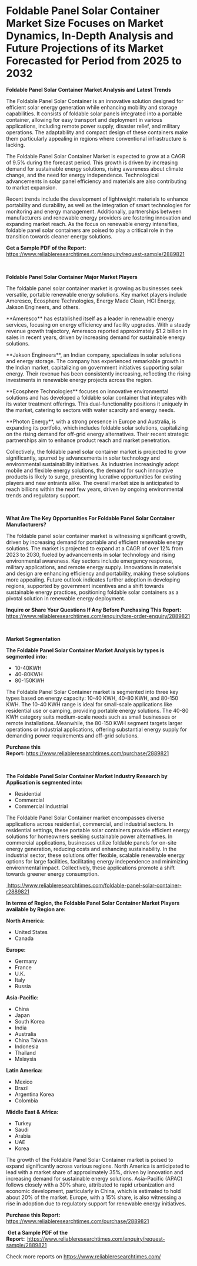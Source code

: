 <p><h1>Foldable Panel Solar Container Market Size Focuses on Market Dynamics, In-Depth Analysis and Future Projections of its Market Forecasted for Period from 2025 to 2032</h1></p><p><strong>Foldable Panel Solar Container Market Analysis and Latest Trends</strong></p>
<p><p>The Foldable Panel Solar Container is an innovative solution designed for efficient solar energy generation while enhancing mobility and storage capabilities. It consists of foldable solar panels integrated into a portable container, allowing for easy transport and deployment in various applications, including remote power supply, disaster relief, and military operations. The adaptability and compact design of these containers make them particularly appealing in regions where conventional infrastructure is lacking.</p><p>The Foldable Panel Solar Container Market is expected to grow at a CAGR of 9.5% during the forecast period. This growth is driven by increasing demand for sustainable energy solutions, rising awareness about climate change, and the need for energy independence. Technological advancements in solar panel efficiency and materials are also contributing to market expansion. </p><p>Recent trends include the development of lightweight materials to enhance portability and durability, as well as the integration of smart technologies for monitoring and energy management. Additionally, partnerships between manufacturers and renewable energy providers are fostering innovation and expanding market reach. As the focus on renewable energy intensifies, foldable panel solar containers are poised to play a critical role in the transition towards cleaner energy solutions.</p></p>
<p><strong>Get a Sample PDF of the Report:&nbsp;</strong> <a href="https://www.reliableresearchtimes.com/enquiry/request-sample/2889821?utm_campaign=2958&utm_medium=2&utm_source=Github&utm_content=ia&utm_term=14032025&utm_id=foldable-panel-solar-container">https://www.reliableresearchtimes.com/enquiry/request-sample/2889821</a></p>
<p>&nbsp;</p>
<p><strong>Foldable Panel Solar Container Major Market Players</strong></p>
<p><p>The foldable panel solar container market is growing as businesses seek versatile, portable renewable energy solutions. Key market players include Ameresco, Ecosphere Technologies, Energy Made Clean, HCI Energy, Jakson Engineers, and others. </p><p>**Ameresco** has established itself as a leader in renewable energy services, focusing on energy efficiency and facility upgrades. With a steady revenue growth trajectory, Ameresco reported approximately $1.2 billion in sales in recent years, driven by increasing demand for sustainable energy solutions.</p><p>**Jakson Engineers**, an Indian company, specializes in solar solutions and energy storage. The company has experienced remarkable growth in the Indian market, capitalizing on government initiatives supporting solar energy. Their revenue has been consistently increasing, reflecting the rising investments in renewable energy projects across the region.</p><p>**Ecosphere Technologies** focuses on innovative environmental solutions and has developed a foldable solar container that integrates with its water treatment offerings. This dual-functionality positions it uniquely in the market, catering to sectors with water scarcity and energy needs.</p><p>**Photon Energy**, with a strong presence in Europe and Australia, is expanding its portfolio, which includes foldable solar solutions, capitalizing on the rising demand for off-grid energy alternatives. Their recent strategic partnerships aim to enhance product reach and market penetration.</p><p>Collectively, the foldable panel solar container market is projected to grow significantly, spurred by advancements in solar technology and environmental sustainability initiatives. As industries increasingly adopt mobile and flexible energy solutions, the demand for such innovative products is likely to surge, presenting lucrative opportunities for existing players and new entrants alike. The overall market size is anticipated to reach billions within the next few years, driven by ongoing environmental trends and regulatory support.</p></p>
<p>&nbsp;</p>
<p><strong>What Are The Key Opportunities For Foldable Panel Solar Container Manufacturers?</strong></p>
<p><p>The foldable panel solar container market is witnessing significant growth, driven by increasing demand for portable and efficient renewable energy solutions. The market is projected to expand at a CAGR of over 12% from 2023 to 2030, fueled by advancements in solar technology and rising environmental awareness. Key sectors include emergency response, military applications, and remote energy supply. Innovations in materials and design are enhancing efficiency and portability, making these solutions more appealing. Future outlook indicates further adoption in developing regions, supported by government incentives and a shift towards sustainable energy practices, positioning foldable solar containers as a pivotal solution in renewable energy deployment.</p></p>
<p><strong>Inquire or Share Your Questions If Any Before Purchasing This Report:</strong> <a href="https://www.reliableresearchtimes.com/enquiry/pre-order-enquiry/2889821?utm_campaign=2958&utm_medium=2&utm_source=Github&utm_content=ia&utm_term=14032025&utm_id=foldable-panel-solar-container">https://www.reliableresearchtimes.com/enquiry/pre-order-enquiry/2889821</a></p>
<p>&nbsp;</p>
<p><strong>Market Segmentation</strong></p>
<p><strong>The Foldable Panel Solar Container Market Analysis by types is segmented into:</strong></p>
<p><ul><li>10-40KWH</li><li>40-80KWH</li><li>80-150KWH</li></ul></p>
<p><p>The Foldable Panel Solar Container market is segmented into three key types based on energy capacity: 10-40 KWH, 40-80 KWH, and 80-150 KWH. The 10-40 KWH range is ideal for small-scale applications like residential use or camping, providing portable energy solutions. The 40-80 KWH category suits medium-scale needs such as small businesses or remote installations. Meanwhile, the 80-150 KWH segment targets larger operations or industrial applications, offering substantial energy supply for demanding power requirements and off-grid solutions.</p></p>
<p><strong>Purchase this Report:&nbsp;</strong><a href="https://www.reliableresearchtimes.com/purchase/2889821?utm_campaign=2958&utm_medium=2&utm_source=Github&utm_content=ia&utm_term=14032025&utm_id=foldable-panel-solar-container">https://www.reliableresearchtimes.com/purchase/2889821</a></p>
<p>&nbsp;</p>
<p><strong>The Foldable Panel Solar Container Market Industry Research by Application is segmented into:</strong></p>
<p><ul><li>Residential</li><li>Commercial</li><li>Commercial Industrial</li></ul></p>
<p><p>The Foldable Panel Solar Container market encompasses diverse applications across residential, commercial, and industrial sectors. In residential settings, these portable solar containers provide efficient energy solutions for homeowners seeking sustainable power alternatives. In commercial applications, businesses utilize foldable panels for on-site energy generation, reducing costs and enhancing sustainability. In the industrial sector, these solutions offer flexible, scalable renewable energy options for large facilities, facilitating energy independence and minimizing environmental impact. Collectively, these applications promote a shift towards greener energy consumption.</p></p>
<p><a href="https://www.reliableresearchtimes.com/foldable-panel-solar-container-r2889821?utm_campaign=2958&utm_medium=2&utm_source=Github&utm_content=ia&utm_term=14032025&utm_id=foldable-panel-solar-container">&nbsp;https://www.reliableresearchtimes.com/foldable-panel-solar-container-r2889821</a></p>
<p><strong>In terms of Region, the Foldable Panel Solar Container Market Players available by Region are:</strong></p>
<p>
    <p> <strong> North America: </strong>
        <ul>
            <li>United States</li>
            <li>Canada</li>
        </ul>
        </p> 
    <p> <strong> Europe: </strong>
        <ul>
            <li>Germany</li>
            <li>France</li>
            <li>U.K.</li>
            <li>Italy</li>
            <li>Russia</li>
        </ul>
        </p> 
    <p> <strong> Asia-Pacific: </strong>
        <ul>
            <li>China</li>
            <li>Japan</li>
            <li>South Korea</li>
            <li>India</li>
            <li>Australia</li>
            <li>China Taiwan</li>
            <li>Indonesia</li>
            <li>Thailand</li>
            <li>Malaysia</li>
        </ul>
        </p> 
    <p> <strong> Latin America: </strong>
        <ul>
            <li>Mexico</li>
            <li>Brazil</li>
            <li>Argentina Korea</li>
            <li>Colombia</li>
        </ul>
        </p> 
    <p> <strong> Middle East & Africa: </strong>
        <ul>
            <li>Turkey</li>
            <li>Saudi</li>
            <li>Arabia</li>
            <li>UAE</li>
            <li>Korea</li>
        </ul>
    </p>
    </p>
<p><p>The growth of the Foldable Panel Solar Container market is poised to expand significantly across various regions. North America is anticipated to lead with a market share of approximately 35%, driven by innovation and increasing demand for sustainable energy solutions. Asia-Pacific (APAC) follows closely with a 30% share, attributed to rapid urbanization and economic development, particularly in China, which is estimated to hold about 20% of the market. Europe, with a 15% share, is also witnessing a rise in adoption due to regulatory support for renewable energy initiatives.</p></p>
<p><strong>Purchase this Report: </strong><a href="https://www.reliableresearchtimes.com/purchase/2889821?utm_campaign=2958&utm_medium=2&utm_source=Github&utm_content=ia&utm_term=14032025&utm_id=foldable-panel-solar-container">https://www.reliableresearchtimes.com/purchase/2889821</a></p>
<p>&nbsp;<strong>Get a Sample PDF of the Report:&nbsp;&nbsp;</strong><a href="https://www.reliableresearchtimes.com/enquiry/request-sample/2889821?utm_campaign=2958&utm_medium=2&utm_source=Github&utm_content=ia&utm_term=14032025&utm_id=foldable-panel-solar-container">https://www.reliableresearchtimes.com/enquiry/request-sample/2889821</a></p>
<p><strong></strong></p>
<p>Check more reports on <a href="https://www.reliableresearchtimes.com/?utm_campaign=2958&utm_medium=2&utm_source=Github&utm_content=ia&utm_term=14032025&utm_id=foldable-panel-solar-container">https://www.reliableresearchtimes.com/</a></p>